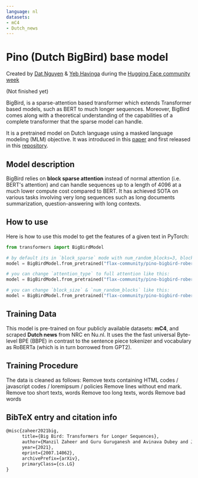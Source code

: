 ```yaml
---
language: nl
datasets:
- mC4
- Dutch_news
---
```


# Pino (Dutch BigBird) base model

Created by [Dat Nguyen](https://www.linkedin.com/in/dat-nguyen-49a641138/) & [Yeb Havinga](https://www.linkedin.com/in/yeb-havinga-86530825/) during the [Hugging Face community week](https://discuss.huggingface.co/t/open-to-the-community-community-week-using-jax-flax-for-nlp-cv/7104)

(Not finished yet)



BigBird, is a sparse-attention based transformer which extends Transformer based models, such as BERT to much longer sequences. Moreover, BigBird comes along with a theoretical understanding of the capabilities of a complete transformer that the sparse model can handle.

It is a pretrained model on Dutch language using a masked language modeling (MLM) objective. It was introduced in this [paper](https://arxiv.org/abs/2007.14062) and first released in this [repository](https://github.com/google-research/bigbird).

## Model description

BigBird relies on **block sparse attention** instead of normal attention (i.e. BERT's attention) and can handle sequences up to a length of 4096 at a much lower compute cost compared to BERT. It has achieved SOTA on various tasks involving very long sequences such as long documents summarization, question-answering with long contexts.

## How to use

Here is how to use this model to get the features of a given text in PyTorch:

```python
from transformers import BigBirdModel

# by default its in `block_sparse` mode with num_random_blocks=3, block_size=64
model = BigBirdModel.from_pretrained("flax-community/pino-bigbird-roberta-base")

# you can change `attention_type` to full attention like this:
model = BigBirdModel.from_pretrained("flax-community/pino-bigbird-roberta-base", attention_type="original_full")

# you can change `block_size` & `num_random_blocks` like this:
model = BigBirdModel.from_pretrained("flax-community/pino-bigbird-roberta-base", block_size=16, num_random_blocks=2)


```

## Training Data

This model is pre-trained on four publicly available datasets: **mC4**, and scraped **Dutch news** from NRC en Nu.nl. It uses the the fast universal Byte-level BPE (BBPE) in contrast to the sentence piece tokenizer and vocabulary as RoBERTa (which is in turn borrowed from GPT2).

## Training Procedure
The data is cleaned as follows:
Remove texts containing HTML codes / javascript codes / loremipsum / policies
Remove lines without end mark. 
Remove too short texts, words
Remove too long texts, words
Remove bad words



## BibTeX entry and citation info

```tex
@misc{zaheer2021big,
      title={Big Bird: Transformers for Longer Sequences}, 
      author={Manzil Zaheer and Guru Guruganesh and Avinava Dubey and Joshua Ainslie and Chris Alberti and Santiago Ontanon and Philip Pham and Anirudh Ravula and Qifan Wang and Li Yang and Amr Ahmed},
      year={2021},
      eprint={2007.14062},
      archivePrefix={arXiv},
      primaryClass={cs.LG}
}
```
